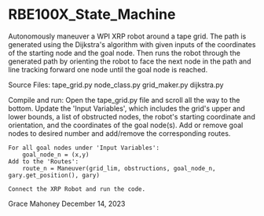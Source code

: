 # RBE100X_State_Machine

Autonomously maneuver a WPI XRP robot around a tape grid. The path is generated using the Dijkstra's algorithm with given inputs of the 
coordinates of the starting node and the goal node. Then runs the robot through the generated path by orienting the robot to face the next 
node in the path and line tracking forward one node until the goal node is reached.

Source Files:
    tape_grid.py
    node_class.py
    grid_maker.py
    dijkstra.py

Compile and run:
    Open the tape_grid.py file and scroll all the way to the bottom. Update the 'Input Variables', which includes the grid's upper and 
    lower bounds, a list of obstructed nodes, the robot's starting coordinate and orientation, and the coordinates of the goal node(s).
    Add or remove goal nodes to desired number and add/remove the corresponding routes. 

    For all goal nodes under 'Input Variables': 
        goal_node_n = (x,y)
    Add to the 'Routes': 
        route_n = Maneuver(grid_lim, obstructions, goal_node_n, gary.get_position(), gary)

    Connect the XRP Robot and run the code.



Grace Mahoney
December 14, 2023
